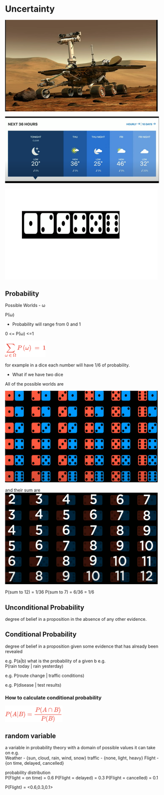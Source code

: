 # Uncertainty

![alt text](image-44.png)

![alt text](image-45.png)

![alt text](image-46.png)

## Probability

Possible Worlds - ω

P(ω)

* Probability will range from 0 and 1

0 <= P(ω) <=1

![alt text](image-47.png)

for example in a dice each number will have 1/6 of probability.

* What if we have two dice

All of the possible worlds are

![alt text](image-48.png)

and their sum are
![alt text](image-49.png)

P(sum to 12) = 1/36
P(sum to 7) = 6/36 = 1/6

## Unconditional Probability

degree of belief in a proposition in the absence of any other evidence.


## Conditional Probability

degree of belief in a proposition given some evidence that has already been revealed

e.g. P(a|b)
what is the probability of a given b
e.g.  
P(rain today | rain yesterday)

e.g. 
P(route change | traffic conditions)

e.g. 
P(disease | test results)

### How to calculate conditional probability

![alt text](image-50.png)

## random variable
a variable in probability theory with a domain of possible values it can take on
e.g.  
Weather - {sun, cloud, rain, wind, snow}
traffic - {none, light, heavy}
Flight - {on time, delayed, cancelled}  

probability distribution  
P(Flight = on time) = 0.6
P(Flight = delayed) = 0.3
P(Flight = cancelled) = 0.1


P(Flight) = <0.6,0.3,0.1>


